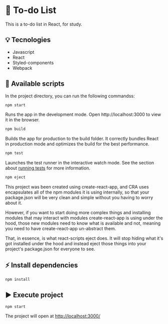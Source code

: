 # 📝 To-do List 
This is a to-do list in React, for study.
<!-- This is a to-do list in React. The layout is a reference from Figma Community. Check the reference [here](https://www.figma.com/proto/9O5KJwLi7b1NdgKFvELgVU/ToDo-List-%F0%9F%91%85-(Community)?node-id=12%3A106&starting-point-node-id=12%3A106).-->

## 💡 Tecnologies
- Javascript
- React
- Styled-components
- Webpack

## 🔐 Available scripts
In the project directory, you can run the following commandss:

```sh
npm start
```
Runs the app in the development mode. Open http://localhost:3000 to view it in the browser.

```sh
npm build
```
Builds the app for production to the build folder. It correctly bundles React in production mode and optimizes the build for the best performance.

```sh
npm test
```
Launches the test runner in the interactive watch mode. See the section about [running tests](https://create-react-app.dev/docs/running-tests/) for more information.

```sh
npm eject
```
This project was been created using create-react-app, and CRA uses encapsulates all of the npm modules it is using internally, so that your package.json will be very clean and simple without you having to worry about it.

However, if you want to start doing more complex things and installing modules that may interact with modules create-react-app is using under the hood, those new modules need to know what is available and not, meaning you need to have create-react-app un-abstract them.

That, in essence, is what react-scripts eject does. It will stop hiding what it's got installed under the hood and instead eject those things into your project's package.json for everyone to see.

## ⚡️ Install dependencies 

```sh
npm install
```

## ▶️ Execute project  

```sh
npm start
```
The project will open at
[http://localhost:3000/](http://localhost:3000/)


<!--
Layouts para referencias
https://www.figma.com/community/file/1175262836322989600
https://www.figma.com/community/file/1135363754659012389

henrique
https://codesandbox.io/s/todo-list-react-version-ldb5q?file=/src/App.js
-->
